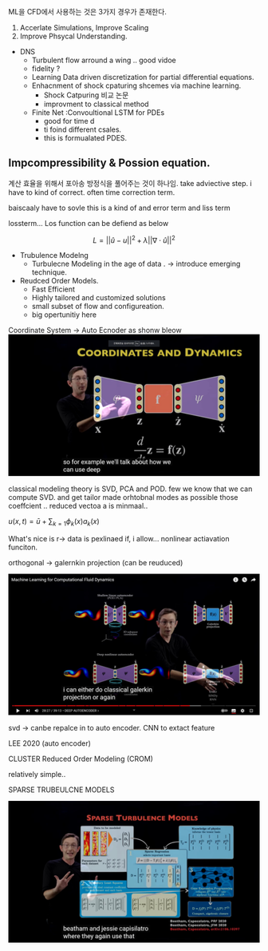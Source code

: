 
ML을 CFD에서 사용하는 것은 3가지 경우가 존재한다.

1. Accerlate Simulations, Improve Scaling
2. Improve Phsycal Understanding.

- DNS
  - Turbulent flow arround a wing .. good vidoe
  - fidelity ?
  - Learning Data driven discretization for partial differential equations.
  - Enhacnment of shock cpaturing shcemes via machine learning.
    - Shock Catpuring 비교 논문
    - improvment to classical method 
  - Finite Net :Convoultional LSTM for PDEs
    - good for time d
    - ti foind different csales.
    - this is formualated PDES.
## Impcompressibility & Possion equation.

계산 효율을 위해서 포아송 방정식을 풀어주는 것이 하나임. take adviective step. i have to kind of correct. often time correction term.

baiscaaly have to sovle this is a kind of and error term and liss term

lossterm...  Los function can be defiend as below

$$
L = || \hat{u}-u||^2 + \lambda || \nabla \cdot \hat{u} ||^2
$$

- Trubulence Modelng
  - Turbulecne Modeling in the age of data . -> introduce emerging technique.
- Reudced Order Models.
  - Fast Efficient 
  - Highly tailored and customized solutions
  - small subset of flow and configureation.
  - big opertunitiy here

Coordinate System -> Auto Ecnoder as shonw bleow
![](Figure/MLforCFDFig1.jpg)

classical modeling theory is SVD, PCA and POD. few we know that we can compute SVD. and get tailor made orhtobnal modes as possible those coeffcient .. reduced vectoa a is minmaal.. 


$u(x,t)=\bar{u}+\sum_{k=1}{\phi_k(x)a_k(x)}$

What's nice is r-> data is pexlinaed if, i allow... nonlinear actiavation funciton.

orthogonal -> galernkin projection (can be reuduced)

![](Figure/MLforCFDFig2.jpg)

svd -> canbe repalce in to auto encoder. CNN to extact feature

LEE 2020 (auto encoder)

CLUSTER Reduced Order Modeling (CROM)


relatively simple..  

SPARSE TRUBEULCNE MODELS

![](Figure/MLforCFDFig3.jpg)
